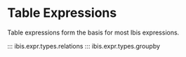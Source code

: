 # Table Expressions

Table expressions form the basis for most Ibis expressions.

::: ibis.expr.types.relations
::: ibis.expr.types.groupby
